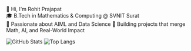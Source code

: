 👋 Hi, I'm Rohit Prajapat  
🎓 B.Tech in Mathematics & Computing @ SVNIT Surat  
🤖 Passionate about AIML and  Data Science 
🚀 Building projects that merge Math, AI, and Real-World Impact  

![GitHub Stats](https://github-readme-stats.vercel.app/api?username=rohitp9755&show_icons=true&theme=radical)
![Top Langs](https://github-readme-stats.vercel.app/api/top-langs/?username=rohitp9755&layout=compact&theme=radical)




<!--
**rohitp9755/rohitp9755** is a ✨ _special_ ✨ repository because its `README.md` (this file) appears on your GitHub profile.

Here are some ideas to get you started:

- 🔭 I’m currently working on ...
- 🌱 I’m currently learning ...
- 👯 I’m looking to collaborate on ...
- 🤔 I’m looking for help with ...
- 💬 Ask me about ...
- 📫 How to reach me: ...
- 😄 Pronouns: ...
- ⚡ Fun fact: ...
-->
